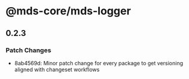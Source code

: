 # @mds-core/mds-logger

## 0.2.3
### Patch Changes

- 8ab4569d: Minor patch change for every package to get versioning aligned with changeset workflows

